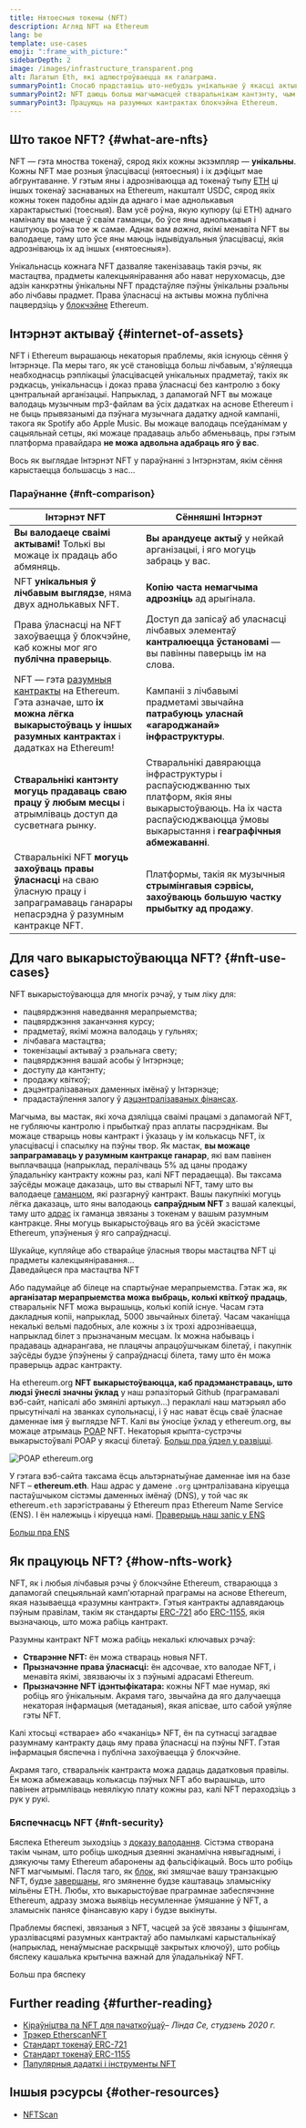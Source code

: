 ```yaml
---
title: Нятоесныя токены (NFT)
description: Агляд NFT на Ethereum
lang: be
template: use-cases
emoji: ":frame_with_picture:"
sidebarDepth: 2
image: /images/infrastructure_transparent.png
alt: Лагатып Eth, які адлюстроўваецца як галаграма.
summaryPoint1: Спосаб прадставіць што-небудзь унікальнае ў якасці актыву на аснове Ethereum.
summaryPoint2: NFT даюць больш магчымасцей стваральнікам кантэнту, чым калі-небудзь раней.
summaryPoint3: Працуюць на разумных кантрактах блокчэйна Ethereum.
---
```


## Што такое NFT? {#what-are-nfts}

NFT — гэта мноства токенаў, сярод якіх кожны экзэмпляр — **унікальны**. Кожны NFT мае розныя ўласцівасці (нятоесныя) і іх дэфіцыт мае абгрунтаванне. У гэтым яны і адрозніваюцца ад токенаў тыпу [ETH](/glossary/#ether) ці іншых токенаў заснаваных на Ethereum, накшталт USDC, сярод якіх кожны токен падобны адзін да аднаго і мае аднолькавыя характарыстыкі (тоесныя). Вам усё роўна, якую купюру (ці ETH) аднаго наміналу вы маеце ў сваім гаманцы, бо ўсе яны аднолькавыя і каштуюць роўна тое ж самае. Аднак вам _важна_, якімі менавіта NFT вы валодаеце, таму што ўсе яны маюць індывідуальныя ўласцівасці, якія адрозніваюць іх ад іншых («нятоесныя»).

Унікальнасць кожнага NFT дазваляе такенізаваць такія рэчы, як мастацтва, прадметы калекцыяніравання або нават нерухомасць, дзе адзін канкрэтны ўнікальны NFT прадстаўляе пэўны ўнікальны рэальны або лічбавы прадмет. Права ўласнасці на актывы можна публічна пацвердзіць у [блокчэйне](/glossary/#blockchain) Ethereum.

<YouTube id="Xdkkux6OxfM" />

## Інтэрнэт актываў {#internet-of-assets}

NFT і Ethereum вырашаюць некаторыя праблемы, якія існуюць сёння ў Інтэрнэце. Па меры таго, як усё становіцца больш лічбавым, з'яўляецца неабходнасць рэплікацыі ўласцівасцей унікальных прадметаў, такіх як рэдкасць, унікальнасць і доказ права ўласнасці без кантролю з боку цэнтральнай арганізацыі. Напрыклад, з дапамогай NFT вы можаце валодаць музычным mp3-файлам ва ўсіх дадатках на аснове Ethereum і не быць прывязанымі да пэўнага музычнага дадатку адной кампаніі, такога як Spotify або Apple Music. Вы можаце валодаць псеўданімам у сацыяльнай сетцы, які можаце прадаваць альбо абменьваць, пры гэтым платформа правайдара **не можа адвольна адабраць яго ў вас**.

Вось як выглядае Інтэрнэт NFT у параўнанні з Інтэрнэтам, якім сёння карыстаецца большасць з нас...

### Параўнанне {#nft-comparison}

| Інтэрнэт NFT                                                                                                                                                                    | Сённяшні Інтэрнэт                                                                                                                                                                |
| ------------------------------------------------------------------------------------------------------------------------------------------------------------------------------- | -------------------------------------------------------------------------------------------------------------------------------------------------------------------------------- |
| **Вы валодаеце сваімі актывамі!** Толькі вы можаце іх прадаць або абмяняць.                                                                                                     | **Вы арандуеце актыў** у нейкай арганізацыі, і яго могуць забраць у вас.                                                                                                         |
| NFT **унікальныя ў лічбавым выглядзе**, няма двух аднолькавых NFT.                                                                                                              | **Копію часта немагчыма адрозніць** ад арыгінала.                                                                                                                                |
| Права ўласнасці на NFT захоўваецца ў блокчэйне, каб кожны мог яго **публічна праверыць**.                                                                                       | Доступ да запісаў аб уласнасці лічбавых элементаў **кантралюецца ўстановамі** — вы павінны паверыць ім на слова.                                                                 |
| NFT — гэта [разумныя кантракты](/glossary/#smart-contract) на Ethereum. Гэта азначае, што **іх можна лёгка выкарыстоўваць у іншых разумных кантрактах** і дадатках на Ethereum! | Кампаніі з лічбавымі прадметамі звычайна **патрабуюць уласнай «агароджанай» інфраструктуры**.                                                                                    |
| **Стваральнікі кантэнту могуць прадаваць сваю працу ў любым месцы** і атрымліваць доступ да сусветнага рынку.                                                                   | Стваральнікі давяраюцца інфраструктуры і распаўсюджванню тых платформ, якія яны выкарыстоўваюць. На іх часта распаўсюджваюцца ўмовы выкарыстання і **геаграфічныя абмежаванні**. |
| Стваральнікі NFT **могуць захоўваць правы ўласнасці** на сваю ўласную працу і запраграмаваць ганарары непасрэдна ў разумным кантракце NFT.                                      | Платформы, такія як музычныя **стрымінгавыя сэрвісы, захоўваюць большую частку прыбытку ад продажу**.                                                                            |

## Для чаго выкарыстоўваюцца NFT? {#nft-use-cases}

NFT выкарыстоўваюцца для многіх рэчаў, у тым ліку для:

- пацвярджэння наведвання мерапрыемства;
- пацвярджэння заканчэння курсу;
- прадметаў, якімі можна валодаць у гульнях;
- лічбавага мастацтва;
- токенізацыі актываў з рэальнага свету;
- пацвярджэння вашай асобы ў Інтэрнэце;
- доступу да кантэнту;
- продажу квіткоў;
- дэцэнтралізаваных даменных імёнаў у Інтэрнэце;
- прадастаўлення залогу ў [дэцэнтралізаваных фінансах](/glossary/#defi).

Магчыма, вы мастак, які хоча дзяліцца сваімі працамі з дапамогай NFT, не губляючы кантролю і прыбыткаў праз аплаты пасрэднікам. Вы можаце стварыць новы кантракт і ўказаць у ім колькасць NFT, іх уласцівасці і спасылку на пэўны твор. Як мастак, **вы можаце запраграмаваць у разумным кантракце ганарар**, які вам павінен выплачвацца (напрыклад, пералічваць 5% ад цаны продажу ўладальніку кантракту кожны раз, калі NFT перадаецца). Вы таксама заўсёды можаце даказаць, што вы стварылі NFT, таму што вы валодаеце [гаманцом](/glossary/#wallet), які разгарнуў кантракт. Вашы пакупнікі могуць лёгка даказаць, што яны валодаюць **сапраўдным NFT** з вашай калекцыі, таму што [адрас](/glossary/#address) іх гаманца звязаны з токенам у вашым разумным кантракце. Яны могуць выкарыстоўваць яго ва ўсёй экасістэме Ethereum, упэўненыя ў яго сапраўднасці.

<InfoBanner shouldSpaceBetween emoji=":eyes:" mt="8">
  <div>Шукайце, купляйце або стварайце ўласныя творы мастацтва NFT ці прадметы калекцыяніравання...</div>
  <ButtonLink href="/apps/?category=collectibles#explore">
    Даведайцеся пра мастацтва NFT
  </ButtonLink>
</InfoBanner>

Або падумайце аб білеце на спартыўнае мерапрыемства. Гэтак жа, як **арганізатар мерапрыемства можа выбраць, колькі квіткоў прадаць**, стваральнік NFT можа вырашыць, колькі копій існуе. Часам гэта дакладныя копіі, напрыклад, 5000 звычайных білетаў. Часам чаканіцца некалькі вельмі падобных, але кожны з іх трохі адрозніваецца, напрыклад білет з прызначаным месцам. Іх можна набываць і прадаваць аднарангава, не плацячы апрацоўшчыкам білетаў, і пакупнік заўсёды будзе ўпэўнены ў сапраўднасці білета, таму што ён можа праверыць адрас кантракту.

На ethereum.org **NFT выкарыстоўваюцца, каб прадэманстраваць, што людзі ўнеслі значны ўклад** у наш рэпазіторый Github (праграмавалі вэб-сайт, напісалі або змянілі артыкул...) пераклалі наш матэрыял або прысутнічалі на званках супольнасці, і ў нас нават ёсць сваё ўласнае даменнае імя ў выглядзе NFT. Калі вы ўносіце ўклад у ethereum.org, вы можаце атрымаць [POAP](/glossary/#poap) NFT. Некаторыя крыпта-сустрэчы выкарыстоўвалі POAP у якасці білетаў. [Больш пра ўдзел у развіцці](/contributing/#poap).

![POAP ethereum.org](./poap.png)

У гэтага вэб-сайта таксама ёсць альтэрнатыўнае даменнае імя на базе NFT – **ethereum.eth**. Наш адрас у дамене `.org` цэнтралізавана кіруецца пастаўшчыком сістэмы даменных імёнаў (DNS), у той час як ethereum`.eth` зарэгістраваны ў Ethereum праз Ethereum Name Service (ENS). І ён належыць і кіруецца намі. [Праверыць наш запіс у ENS](https://app.ens.domains/name/ethereum.eth)

[Больш пра ENS](https://app.ens.domains)

<Divider />

## Як працуюць NFT? {#how-nfts-work}

NFT, як і любыя лічбавыя рэчы ў блокчэйне Ethereum, ствараюцца з дапамогай спецыяльнай камп'ютарнай праграмы на аснове Ethereum, якая называецца «разумны кантракт». Гэтыя кантракты адпавядаюць пэўным правілам, такім як стандарты [ERC-721](/glossary/#erc-721) або [ERC-1155](/glossary/#erc-1155), якія вызначаюць, што можа рабіць кантракт.

Разумны кантракт NFT можа рабіць некалькі ключавых рэчаў:

- **Стварэнне NFT:** ён можа ствараць новыя NFT.
- **Прызначэнне права ўласнасці:** ён адсочвае, хто валодае NFT, і менавіта якімі, звязваючы іх з пэўнымі адрасамі Ethereum.
- **Прызначэнне NFT ідэнтыфікатара:** кожны NFT мае нумар, які робіць яго ўнікальным. Акрамя таго, звычайна да яго далучаецца некаторая інфармацыя (метаданыя), якая апісвае, што сабой уяўляе гэты NFT.

Калі хтосьці «стварае» або «чаканіць» NFT, ён па сутнасці загадвае разумнаму кантракту даць яму права ўласнасці на пэўны NFT. Гэтая інфармацыя бяспечна і публічна захоўваецца ў блокчэйне.

Акрамя таго, стваральнік кантракта можа дадаць дадатковыя правілы. Ён можа абмежаваць колькасць пэўных NFT або вырашыць, што павінен атрымліваць невялікую плату кожны раз, калі NFT пераходзіць з рук у рукі.

### Бяспечнасць NFT {#nft-security}

Бяспека Ethereum зыходзіць з [доказу валодання](/glossary/#pos). Сістэма створана такім чынам, што робіць шкодныя дзеянні эканамічна нявыгаднымі, і дзякуючы таму Ethereum абаронены ад фальсіфікацый. Вось што робіць NFT магчымымі. Пасля таго, як [блок](/glossary/#block), які змяшчае вашу транзакцыю NFT, будзе [завершаны](/glossary/#finality), яго змяненне будзе каштаваць зламысніку мільёны ETH. Любы, хто выкарыстоўвае праграмнае забеспячэнне Ethereum, адразу зможа выявіць несумленнае ўмяшанне ў NFT, а зламыснік панясе фінансавую кару і будзе выкінуты.

Праблемы бяспекі, звязаныя з NFT, часцей за ўсё звязаны з фішынгам, уразлівасцямі разумных кантрактаў або памылкамі карыстальнікаў (напрыклад, ненаўмыснае раскрыццё закрытых ключоў), што робіць бяспеку кашалька крытычна важнай для ўладальнікаў NFT.

<ButtonLink href="/security/">
  Больш пра бяспеку
</ButtonLink>

## Further reading {#further-reading}

- [Кіраўніцтва па NFT для пачаткоўцаў](https://linda.mirror.xyz/df649d61efb92c910464a4e74ae213c4cab150b9cbcc4b7fb6090fc77881a95d)– _Лінда Се, студзень 2020 г._
- [Трэкер EtherscanNFT](https://etherscan.io/nft-top-contracts)
- [Стандарт токенаў ERC-721](/developers/docs/standards/tokens/erc-721/)
- [Стандарт токенаў ERC-1155](/developers/docs/standards/tokens/erc-1155/)
- [Папулярныя дадаткі і інструменты NFT](https://www.ethereum-ecosystem.com/blockchains/ethereum/nfts)

## Іншыя рэсурсы {#other-resources}

- [NFTScan](https://nftscan.com/)

<Divider />

<QuizWidget quizKey="nfts" />
